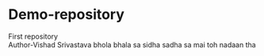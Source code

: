 # Demo-repository
First repository
<br>
Author-Vishad Srivastava bhola bhala sa sidha sadha sa mai toh nadaan tha
